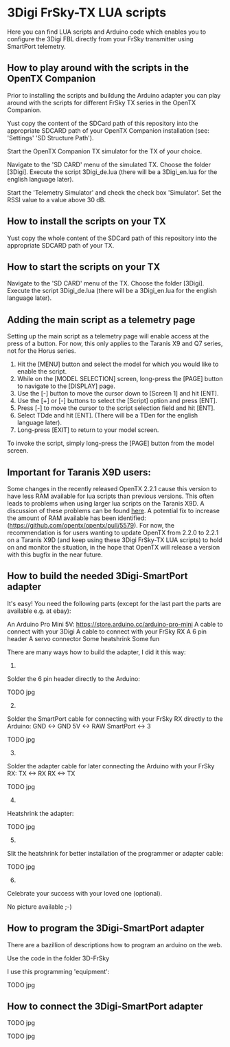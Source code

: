 # 3Digi FrSky-TX LUA scripts

Here you can find LUA scripts and Arduino code which enables you to configure the 3Digi FBL directly from your FrSky transmitter using SmartPort telemetry.


## How to play around with the scripts in the OpenTX Companion

Prior to installing the scripts and buildung the Arduino adapter you can play around with the scripts for different FrSky TX series in the OpenTX Companion.

Yust copy the content of the SDCard path of this repository into the appropriate SDCARD path of your OpenTX Companion installation (see: 'Settings' 'SD Structure Path').

Start the OpenTX Companion TX simulator for the TX of your choice.

Navigate to the 'SD CARD' menu of the simulated TX.
Choose the folder [3Digi].
Execute the script 3Digi_de.lua (there will be a 3Digi_en.lua for the english language later).

Start the 'Telemetry Simulator' and check the check box 'Simulator'.
Set the RSSI value to a value above 30 dB.


## How to install the scripts on your TX

Yust copy the whole content of the SDCard path of this repository into the appropriate SDCARD path of your TX.


## How to start the scripts on your TX

Navigate to the 'SD CARD' menu of the TX.
Choose the folder [3Digi].
Execute the script 3Digi_de.lua (there will be a 3Digi_en.lua for the english language later).


## Adding the main script as a telemetry page

Setting up the main script as a telemetry page will enable access at the press of a button.
For now, this only applies to the Taranis X9 and Q7 series, not for the Horus series.

1. Hit the [MENU] button and select the model for which you would like to enable the script.
2. While on the [MODEL SELECTION] screen, long-press the [PAGE] button to navigate to the [DISPLAY] page.
3. Use the [-] button to move the cursor down to [Screen 1] and hit [ENT].
4. Use the [+] or [-] buttons to select the [Script] option and press [ENT].
5. Press [-] to move the cursor to the script selection field and hit [ENT].
6. Select TDde and hit [ENT]. (There will be a TDen for the english language later).
7. Long-press [EXIT] to return to your model screen.

To invoke the script, simply long-press the [PAGE] button from the model screen.


## Important for Taranis X9D users:

Some changes in the recently released OpenTX 2.2.1 cause this version to have less RAM available for lua scripts than previous versions. This often leads to problems when using larger lua scripts on the Taranis X9D. A discussion of these problems can be found [here](https://github.com/betaflight/betaflight-tx-lua-scripts/issues/97).
A potential fix to increase the amount of RAM available has been identified: (https://github.com/opentx/opentx/pull/5579).
For now, the recommendation is for users wanting to update OpenTX from 2.2.0 to 2.2.1 on a Taranis X9D (and keep using these 3Digi FrSky-TX LUA scripts) to hold on and monitor the situation, in the hope that OpenTX will release a version with this bugfix in the near future.


## How to build the needed 3Digi-SmartPort adapter

It's easy! You need the following parts (except for the last part the parts are available e.g. at ebay):

An Arduino Pro Mini 5V: https://store.arduino.cc/arduino-pro-mini
A cable to connect with your 3Digi
A cable to connect with your FrSky RX
A 6 pin header
A servo connector
Some heatshrink
Some fun


There are many ways how to build the adapter, I did it this way:

1.
Solder the 6 pin header directly to the Arduino:

TODO jpg

2.
Solder the SmartPort cable for connecting with your FrSky RX directly to the Arduino:
GND <-> GND
5V <-> RAW
SmartPort <-> 3

TODO jpg

3.
Solder the adapter cable for later connecting the Arduino with your FrSky RX:
TX <-> RX
RX <-> TX

TODO jpg

4.
Heatshrink the adapter:

TODO jpg

5.
Slit the heatshrink for better installation of the programmer or adapter cable:

TODO jpg

6.
Celebrate your success with your loved one (optional).

No picture available ;-)


## How to program the 3Digi-SmartPort adapter

There are a bazillion of descriptions how to program an arduino on the web.

Use the code in the folder 3D-FrSky

I use this programming 'equipment':

TODO jpg


## How to connect the 3Digi-SmartPort adapter

TODO jpg

TODO jpg
